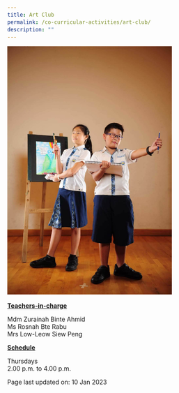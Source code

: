 ```yaml
---
title: Art Club
permalink: /co-curricular-activities/art-club/
description: ""
---
```

<img style="width: 75%;" src="/images/art.jpeg">
<p><u><strong>Teachers-in-charge</strong></u></p>
<p>Mdm Zurainah Binte Ahmid<br />Ms Rosnah Bte Rabu<br />Mrs Low-Leow Siew Peng</p>
<p><u><strong>Schedule</strong></u></p>
<p>Thursdays<br />2.00 p.m. to 4.00 p.m.</p>

<p>Page last updated on: 10 Jan 2023</p>
